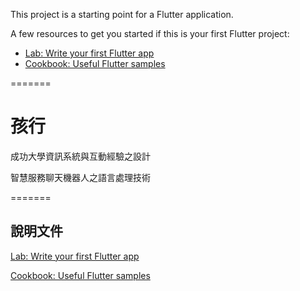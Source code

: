 This project is a starting point for a Flutter application.

A few resources to get you started if this is your first Flutter project:

- [Lab: Write your first Flutter app](https://docs.flutter.dev/get-started/codelab)
- [Cookbook: Useful Flutter samples](https://docs.flutter.dev/cookbook)

=======
# 孩行

成功大學資訊系統與互動經驗之設計

智慧服務聊天機器人之語言處理技術

=======
## 說明文件

[Lab: Write your first Flutter app](https://docs.flutter.dev/get-started/codelab)

[Cookbook: Useful Flutter samples](https://docs.flutter.dev/cookbook)

